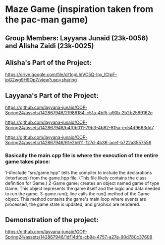
# Maze Game (inspiration taken from the pac-man game)
## Group Members: Layyana Junaid (23k-0056) and Alisha Zaidi (23k-0025)

## Alisha's Part of the Project:
https://drive.google.com/file/d/1opLhiVC5Q-lpy_ICtpF-jpG2wg9H9Op7/view?usp=sharing


## Layyana's Part of the Project:

https://github.com/layyana-junaid/OOP-Spring24/assets/142867946/2f986184-c51a-4bf5-a90b-2b2b2589162e

https://github.com/layyana-junaid/OOP-Spring24/assets/142867946/b4f0b011-79b3-4b82-815a-ec54d9663dd7

https://github.com/layyana-junaid/OOP-Spring24/assets/142867946/61e2b611-f27d-4b36-acef-b722a3557556

### Basically the main.cpp file is where the execution of the entire game takes place:
1-#include "src/game.hpp" tells the compiler to include the declarations (interfaces) from the game.hpp file. 
(This file likely contains the class definition for Game.)
2-Game game; creates an object named game of type Game. This object represents the game itself and the logic and data needed to run the game.
3-game.run(); line calls the run() method of the Game object. This method contains the game's main loop where events are processed, 
the game state is updated, and graphics are rendered.

## Demonstration of the project: 
https://github.com/layyana-junaid/OOP-Spring24/assets/142867946/1df14dfd-cb9e-4757-a27a-90d780c37609

